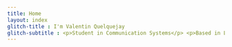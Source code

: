 ```yaml
---
title: Home
layout: index
glitch-title : I'm Valentin Quelquejay
glitch-subtitle : <p>Student in Communication Systems</p> <p>Based in Lausanne, Switzerland.</p>
---
```

